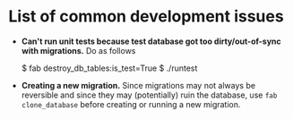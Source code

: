 # List of common development issues

- **Can't run unit tests because test database got too dirty/out-of-sync with
migrations.** Do as follows

    $ fab destroy_db_tables:is_test=True
    $ ./runtest

- **Creating a new migration.** Since migrations may not always be reversible
and since they may (potentially) ruin the database, use `fab clone_database`
before creating or running a new migration.
